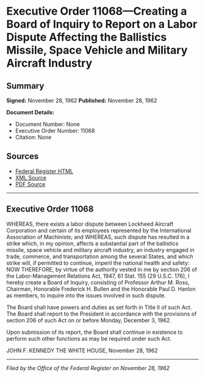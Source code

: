 # Executive Order 11068—Creating a Board of Inquiry to Report on a Labor Dispute Affecting the Ballistics Missile, Space Vehicle and Military Aircraft Industry

## Summary

**Signed:** November 28, 1962
**Published:** November 28, 1962

**Document Details:**
- Document Number: None
- Executive Order Number: 11068
- Citation: None

## Sources
- [Federal Register HTML](https://www.presidency.ucsb.edu/documents/executive-order-11068-creating-board-inquiry-report-labor-dispute-affecting-the-ballistics)
- [XML Source](None)
- [PDF Source](None)

---

## Executive Order 11068

WHEREAS, there exists a labor dispute between Lockheed Aircraft Corporation and certain of its employees represented by the International Association of Machinists; and
WHEREAS, such dispute has resulted in a strike which, in my opinion, affects a substantial part of the ballistics missile, space vehicle and military aircraft industry, an industry engaged in trade, commerce, and transportation among the several States, and which strike will, if permitted to continue, imperil the national health and safety:
NOW THEREFORE, by virtue of the authority vested in me by section 206 of the Labor-Management Relations Act, 1947, 61 Stat. 155 (29 U.S.C. 176), I hereby create a Board of Inquiry, consisting of Professor Arthur M. Ross, Chairman, Honorable Frederick H. Bullen and the Honorable Paul D. Hanlon as members, to inquire into the issues involved in such dispute.

The Board shall have powers and duties as set forth in Title II of such Act. The Board shall report to the President in accordance with the provisions of section 206 of such Act on or before Monday, December 3, 1962.

Upon submission of its report, the Board shall continue in existence to perform such other functions as may be required under such Act.

JOHN F. KENNEDY
THE WHITE HOUSE,
November 28, 1962

---

*Filed by the Office of the Federal Register on November 28, 1962*
